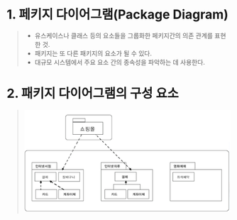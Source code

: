 # 1. 페키지 다이어그램(Package Diagram)
> - 유스케이스나 클래스 등의 요소들을 그룹화한 페키지간의 의존 관계를 표현한 것.
> - 패키지는 또 다른 패키지의 요소가 될 수 있다.
> - 대규모 시스템에서 주요 요소 간의 종속성을 파악하는 데 사용한다.

# 2. 패키지 다이어그램의 구성 요소
> ![alt text](./img/패키지_다이어그램.png)